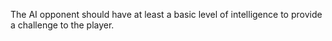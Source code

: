 The AI opponent should have at least a basic level of intelligence to provide a challenge to the player.
